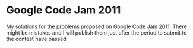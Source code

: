 # Google Code Jam 2011

My solutions for the problems proposed on Google Code Jam 2011. There might be mistakes and I will publish them just after the period to submit to the contest have passed


